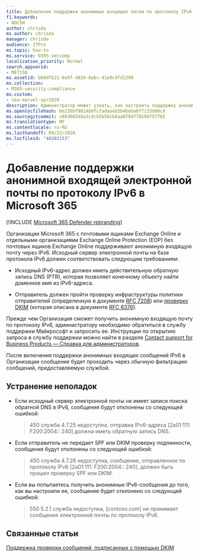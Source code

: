 ```yaml
---
title: Добавление поддержки анонимных входящих писем по протоколу IPv6
f1.keywords:
- NOCSH
author: chrisda
ms.author: chrisda
manager: chrisda
audience: ITPro
ms.topic: how-to
ms.service: O365-seccomp
localization_priority: Normal
search.appverid:
- MET150
ms.assetid: b68df621-0a5f-4824-8abc-41e0c4fd1398
ms.collection:
- M365-security-compliance
ms.custom:
- seo-marvel-apr2020
description: Администратор может узнать, как настроить поддержку анонимной входящей электронной почты из источников IPv6 в Exchange Online и Exchange Online Protection.
ms.openlocfilehash: be226bf9814b0fcfadaaeb5b4bdda0ff133dd0c8
ms.sourcegitcommit: c083602dda3cdcb5b58cb8aa070d77019075f765
ms.translationtype: MT
ms.contentlocale: ru-RU
ms.lasthandoff: 09/22/2020
ms.locfileid: "48202153"
---
```

# <a name="add-support-for-anonymous-inbound-email-over-ipv6-in-microsoft-365"></a>Добавление поддержки анонимной входящей электронной почты по протоколу IPv6 в Microsoft 365

[!INCLUDE [Microsoft 365 Defender rebranding](../includes/microsoft-defender-for-office.md)]


Организации Microsoft 365 с почтовыми ящиками Exchange Online и отдельными организациями Exchange Online Protection (EOP) без почтовых ящиков Exchange Online поддерживают анонимную входящую почту через IPv6. Исходный сервер электронной почты на базе протокола IPv6 должен соответствовать следующим требованиям:

- Исходный IPv6-адрес должен иметь действительную обратную запись DNS (PTR), которая позволяет конечному объекту найти доменное имя из IPv6-адреса.

- Отправитель должен пройти проверку инфраструктуры политики отправителей (определенную в документе [RFC 7208](https://tools.ietf.org/html/rfc7208)) или [проверку DKIM](http://dkim.org/) (которая описана в документе [RFC 6376](https://www.rfc-editor.org/rfc/rfc6376.txt)).

Прежде чем Организация сможет получить анонимную входящую почту по протоколу IPv6, администратору необходимо обратиться в службу поддержки Майкрософт и запросить ее. Инструкции по открытию запроса в службу поддержки можно найти в разделе [Contact support for Business Products — Справка для администраторов](../../admin/contact-support-for-business-products.md).

После включения поддержки анонимных входящих сообщений IPv6 в Организации сообщение будет проходить через обычную фильтрацию сообщений, предоставляемую службой.

## <a name="troubleshooting"></a>Устранение неполадок

- Если исходный сервер электронной почты не имеет записи поиска обратной DNS в IPv6, сообщения будут отклонены со следующей ошибкой:

  > 450 служба 4.7.25 недоступна, отправка IPv6-адреса [2a01:111: F200:2004:: 240] должна иметь обратную запись DNS.

- Если отправитель не передает SPF или DKIM проверку подлинности, сообщения будут отклонены со следующей ошибкой:

  > 450 служба 4.7.26 недоступна, сообщение, отправленное по протоколу IPv6 [2a01:111: F200:2004:: 240], должен быть прошел проверку SPF или DKIM.

- Если вы попытаетесь получить анонимные IPv6-сообщения до того, как вы настроили ее, сообщение будет отклонено со следующей ошибкой:

  > 550 5.2.1 служба недоступна, [contoso.com] не принимает сообщения электронной почты по протоколу IPv6.

## <a name="related-topics"></a>Связанные статьи

[Поддержка проверки сообщений, подписанных с помощью DKIM](support-for-validation-of-dkim-signed-messages.md)
